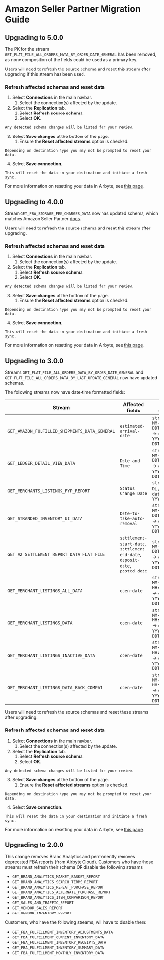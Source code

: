 # Amazon Seller Partner Migration Guide

## Upgrading to 5.0.0

The PK for the stream `GET_FLAT_FILE_ALL_ORDERS_DATA_BY_ORDER_DATE_GENERAL` has been removed, as none composition of the fields could be used as a primary key.

Users will need to refresh the source schema and reset this stream after upgrading if this stream has been used.

### Refresh affected schemas and reset data

1. Select **Connections** in the main navbar.
   1. Select the connection(s) affected by the update.
2. Select the **Replication** tab.
   1. Select **Refresh source schema**.
   2. Select **OK**.

```note
Any detected schema changes will be listed for your review.
```

3. Select **Save changes** at the bottom of the page.
   1. Ensure the **Reset affected streams** option is checked.

```note
Depending on destination type you may not be prompted to reset your data.
```

4. Select **Save connection**.

```note
This will reset the data in your destination and initiate a fresh sync.
```

For more information on resetting your data in Airbyte, see [this page](/operator-guides/clear).


## Upgrading to 4.0.0

Stream `GET_FBA_STORAGE_FEE_CHARGES_DATA` now has updated schema, which matches Amazon Seller Partner [docs](https://developer-docs.amazon.com/sp-api/docs/fba-inventory-reports-attributes#get_fba_storage_fee_charges_data).

Users will need to refresh the source schema and reset this stream after upgrading.

### Refresh affected schemas and reset data

1. Select **Connections** in the main navbar.
   1. Select the connection(s) affected by the update.
2. Select the **Replication** tab.
   1. Select **Refresh source schema**.
   2. Select **OK**.

```note
Any detected schema changes will be listed for your review.
```

3. Select **Save changes** at the bottom of the page.
   1. Ensure the **Reset affected streams** option is checked.

```note
Depending on destination type you may not be prompted to reset your data.
```

4. Select **Save connection**.

```note
This will reset the data in your destination and initiate a fresh sync.
```

For more information on resetting your data in Airbyte, see [this page](/operator-guides/clear).

## Upgrading to 3.0.0

Streams `GET_FLAT_FILE_ALL_ORDERS_DATA_BY_ORDER_DATE_GENERAL` and `GET_FLAT_FILE_ALL_ORDERS_DATA_BY_LAST_UPDATE_GENERAL` now have updated schemas.

The following streams now have date-time formatted fields:

| Stream                                        | Affected fields                                                               | Format change                                                        |
| --------------------------------------------- | ----------------------------------------------------------------------------- | -------------------------------------------------------------------- |
| `GET_AMAZON_FULFILLED_SHIPMENTS_DATA_GENERAL` | `estimated-arrival-date`                                                      | `string YYYY-MM-DDTHH:mm:ssZ` -> `date-time YYYY-MM-DDTHH:mm:ssZ`    |
| `GET_LEDGER_DETAIL_VIEW_DATA`                 | `Date and Time`                                                               | `string YYYY-MM-DDTHH:mm:ssZ` -> `date-time YYYY-MM-DDTHH:mm:ssZ`    |
| `GET_MERCHANTS_LISTINGS_FYP_REPORT`           | `Status Change Date`                                                          | `string MMM D[,] YYYY` -> `date-time YYYY-MM-DD`                     |
| `GET_STRANDED_INVENTORY_UI_DATA`              | `Date-to-take-auto-removal`                                                   | `string YYYY-MM-DDTHH:mm:ssZ` -> `date-time YYYY-MM-DDTHH:mm:ssZ`    |
| `GET_V2_SETTLEMENT_REPORT_DATA_FLAT_FILE`     | `settlement-start-date`, `settlement-end-date`, `deposit-date`, `posted-date` | `string YYYY-MM-DDTHH:mm:ssZ` -> `date-time YYYY-MM-DDTHH:mm:ssZ`    |
| `GET_MERCHANT_LISTINGS_ALL_DATA`              | `open-date`                                                                   | `string YYYY-MM-DD HH:mm:ss ZZZ` -> `date-time YYYY-MM-DDTHH:mm:ssZ` |
| `GET_MERCHANT_LISTINGS_DATA`                  | `open-date`                                                                   | `string YYYY-MM-DD HH:mm:ss ZZZ` -> `date-time YYYY-MM-DDTHH:mm:ssZ` |
| `GET_MERCHANT_LISTINGS_INACTIVE_DATA`         | `open-date`                                                                   | `string YYYY-MM-DD HH:mm:ss ZZZ` -> `date-time YYYY-MM-DDTHH:mm:ssZ` |
| `GET_MERCHANT_LISTINGS_DATA_BACK_COMPAT`      | `open-date`                                                                   | `string YYYY-MM-DD HH:mm:ss ZZZ` -> `date-time YYYY-MM-DDTHH:mm:ssZ` |

Users will need to refresh the source schemas and reset these streams after upgrading.

### Refresh affected schemas and reset data

1. Select **Connections** in the main navbar.
   1. Select the connection(s) affected by the update.
2. Select the **Replication** tab.
   1. Select **Refresh source schema**.
   2. Select **OK**.

```note
Any detected schema changes will be listed for your review.
```

3. Select **Save changes** at the bottom of the page.
   1. Ensure the **Reset affected streams** option is checked.

```note
Depending on destination type you may not be prompted to reset your data.
```

4. Select **Save connection**.

```note
This will reset the data in your destination and initiate a fresh sync.
```

For more information on resetting your data in Airbyte, see [this page](/operator-guides/clear).

## Upgrading to 2.0.0

This change removes Brand Analytics and permanently removes deprecated FBA reports (from Airbyte Cloud).
Customers who have those streams must refresh their schema OR disable the following streams:

- `GET_BRAND_ANALYTICS_MARKET_BASKET_REPORT`
- `GET_BRAND_ANALYTICS_SEARCH_TERMS_REPORT`
- `GET_BRAND_ANALYTICS_REPEAT_PURCHASE_REPORT`
- `GET_BRAND_ANALYTICS_ALTERNATE_PURCHASE_REPORT`
- `GET_BRAND_ANALYTICS_ITEM_COMPARISON_REPORT`
- `GET_SALES_AND_TRAFFIC_REPORT`
- `GET_VENDOR_SALES_REPORT`
- `GET_VENDOR_INVENTORY_REPORT`

Customers, who have the following streams, will have to disable them:

- `GET_FBA_FULFILLMENT_INVENTORY_ADJUSTMENTS_DATA`
- `GET_FBA_FULFILLMENT_CURRENT_INVENTORY_DATA`
- `GET_FBA_FULFILLMENT_INVENTORY_RECEIPTS_DATA`
- `GET_FBA_FULFILLMENT_INVENTORY_SUMMARY_DATA`
- `GET_FBA_FULFILLMENT_MONTHLY_INVENTORY_DATA`
